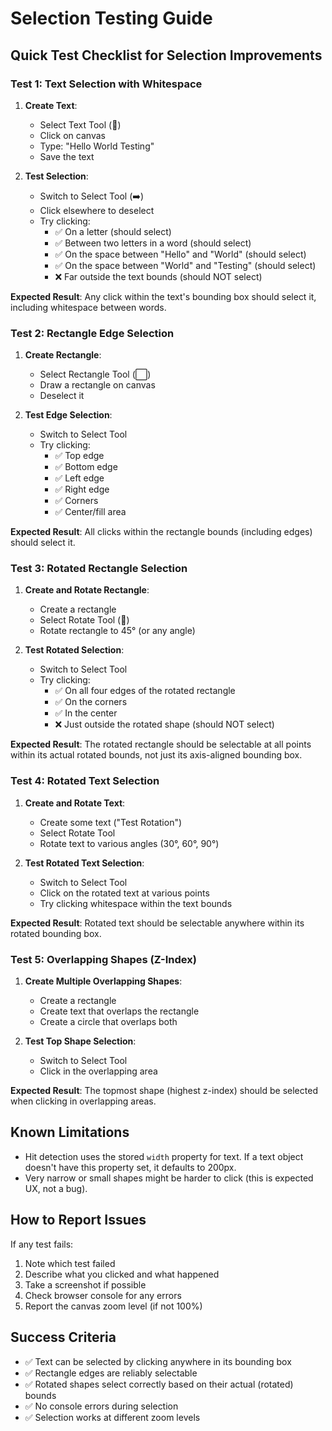 # Selection Testing Guide

## Quick Test Checklist for Selection Improvements

### Test 1: Text Selection with Whitespace
1. **Create Text**:
   - Select Text Tool (📝)
   - Click on canvas
   - Type: "Hello World Testing"
   - Save the text
   
2. **Test Selection**:
   - Switch to Select Tool (➡️)
   - Click elsewhere to deselect
   - Try clicking:
     - ✅ On a letter (should select)
     - ✅ Between two letters in a word (should select)
     - ✅ On the space between "Hello" and "World" (should select)
     - ✅ On the space between "World" and "Testing" (should select)
     - ❌ Far outside the text bounds (should NOT select)

**Expected Result**: Any click within the text's bounding box should select it, including whitespace between words.

### Test 2: Rectangle Edge Selection
1. **Create Rectangle**:
   - Select Rectangle Tool (⬜)
   - Draw a rectangle on canvas
   - Deselect it

2. **Test Edge Selection**:
   - Switch to Select Tool
   - Try clicking:
     - ✅ Top edge
     - ✅ Bottom edge
     - ✅ Left edge
     - ✅ Right edge
     - ✅ Corners
     - ✅ Center/fill area

**Expected Result**: All clicks within the rectangle bounds (including edges) should select it.

### Test 3: Rotated Rectangle Selection
1. **Create and Rotate Rectangle**:
   - Create a rectangle
   - Select Rotate Tool (🔄)
   - Rotate rectangle to 45° (or any angle)
   
2. **Test Rotated Selection**:
   - Switch to Select Tool
   - Try clicking:
     - ✅ On all four edges of the rotated rectangle
     - ✅ On the corners
     - ✅ In the center
     - ❌ Just outside the rotated shape (should NOT select)

**Expected Result**: The rotated rectangle should be selectable at all points within its actual rotated bounds, not just its axis-aligned bounding box.

### Test 4: Rotated Text Selection
1. **Create and Rotate Text**:
   - Create some text ("Test Rotation")
   - Select Rotate Tool
   - Rotate text to various angles (30°, 60°, 90°)
   
2. **Test Rotated Text Selection**:
   - Switch to Select Tool
   - Click on the rotated text at various points
   - Try clicking whitespace within the text bounds

**Expected Result**: Rotated text should be selectable anywhere within its rotated bounding box.

### Test 5: Overlapping Shapes (Z-Index)
1. **Create Multiple Overlapping Shapes**:
   - Create a rectangle
   - Create text that overlaps the rectangle
   - Create a circle that overlaps both

2. **Test Top Shape Selection**:
   - Switch to Select Tool
   - Click in the overlapping area
   
**Expected Result**: The topmost shape (highest z-index) should be selected when clicking in overlapping areas.

## Known Limitations

- Hit detection uses the stored `width` property for text. If a text object doesn't have this property set, it defaults to 200px.
- Very narrow or small shapes might be harder to click (this is expected UX, not a bug).

## How to Report Issues

If any test fails:
1. Note which test failed
2. Describe what you clicked and what happened
3. Take a screenshot if possible
4. Check browser console for any errors
5. Report the canvas zoom level (if not 100%)

## Success Criteria

- ✅ Text can be selected by clicking anywhere in its bounding box
- ✅ Rectangle edges are reliably selectable
- ✅ Rotated shapes select correctly based on their actual (rotated) bounds
- ✅ No console errors during selection
- ✅ Selection works at different zoom levels


